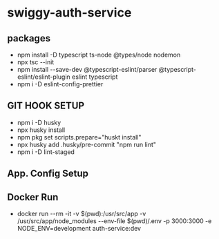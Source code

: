 # swiggy-auth-service

## packages

- npm install -D typescript ts-node @types/node nodemon
- npx tsc --init
- npm install --save-dev @typescript-eslint/parser @typescript-eslint/eslint-plugin eslint typescript
- npm i -D eslint-config-prettier

## GIT HOOK SETUP

- npm i -D husky
- npx husky install
- npm pkg set scripts.prepare="huskt install"
- npx husky add .husky/pre-commit "npm run lint"
- npm i -D lint-staged

## App. Config Setup

## Docker Run

- docker run --rm -it -v $(pwd):/usr/src/app -v /usr/src/app/node_modules --env-file $(pwd)/.env -p 3000:3000 -e NODE_ENV=development auth-service:dev
